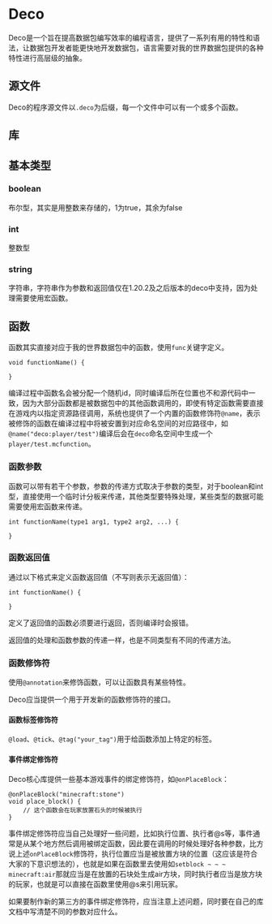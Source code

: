 # Deco

Deco是一个旨在提高数据包编写效率的编程语言，提供了一系列有用的特性和语法，让数据包开发者能更快地开发数据包，语言需要对我的世界数据包提供的各种特性进行高层级的抽象。

## 源文件

Deco的程序源文件以`.deco`为后缀，每一个文件中可以有一个或多个函数。

## 库


## 基本类型

### boolean

布尔型，其实是用整数来存储的，1为true，其余为false

### int

整数型

### string

字符串，字符串作为参数和返回值仅在1.20.2及之后版本的deco中支持，因为处理需要使用宏函数。

## 函数

函数其实直接对应于我的世界数据包中的函数，使用`func`关键字定义。

```
void functionName() {

}
```

编译过程中函数名会被分配一个随机id，同时编译后所在位置也不和源代码中一致，因为大部分函数都是被数据包中的其他函数调用的，即使有特定函数需要直接在游戏内以指定资源路径调用，系统也提供了一个内置的函数修饰符`@name`，表示被修饰的函数在编译过程中将被安置到对应命名空间的对应路径中，如`@name("deco:player/test")`编译后会在`deco`命名空间中生成一个`player/test.mcfunction`。

### 函数参数

函数可以带有若干个参数，参数的传递方式取决于参数的类型，对于boolean和int型，直接使用一个临时计分板来传递，其他类型要特殊处理，某些类型的数据可能需要使用宏函数来传递。

```
int functionName(type1 arg1, type2 arg2, ...) {

}
```

### 函数返回值

通过以下格式来定义函数返回值（不写则表示无返回值）：

```
int functionName() {

}
```

定义了返回值的函数必须要进行返回，否则编译时会报错。

返回值的处理和函数参数的传递一样，也是不同类型有不同的传递方法。

### 函数修饰符

使用`@annotation`来修饰函数，可以让函数具有某些特性。

Deco应当提供一个用于开发新的函数修饰符的接口。

#### 函数标签修饰符

`@load`、`@tick`、`@tag("your_tag")`用于给函数添加上特定的标签。

#### 事件绑定修饰符

Deco核心库提供一些基本游戏事件的绑定修饰符，如`@onPlaceBlock`：

```
@onPlaceBlock("minecraft:stone")
void place_block() {
    // 这个函数会在玩家放置石头的时候被执行
}
```

事件绑定修饰符应当自己处理好一些问题，比如执行位置、执行者@s等，事件通常是从某个地方然后调用被绑定函数，因此要在调用的时候处理好各种参数，比方说上述`onPlaceBlock`修饰符，执行位置应当是被放置方块的位置（这应该是符合大家的下意识想法的），也就是如果在函数里去使用如`setblock ~ ~ ~ minecraft:air`那就应当是在放置的石块处生成air方块，同时执行者应当是放方块的玩家，也就是可以直接在函数里使用@s来引用玩家。

如果要制作新的第三方的事件绑定修饰符，应当注意上述问题，同时要在自己的库文档中写清楚不同的参数对应什么。